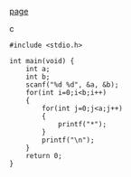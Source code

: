 [page](https://programmers.co.kr/learn/courses/30/lessons/12969)

c

    #include <stdio.h>

    int main(void) {
        int a;
        int b;
        scanf("%d %d", &a, &b);
        for(int i=0;i<b;i++)
        {
            for(int j=0;j<a;j++)
            {
                printf("*");
            }
            printf("\n");
        }
        return 0;
    }
